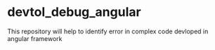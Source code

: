 # devtol_debug_angular
This repository will help to identify error in complex code devloped in angular framework
